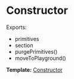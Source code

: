 # Constructor

Exports:

* primitives
* section
* purgePrimitives()
* moveToPlayground()


__Template:__ [Constructor](#constructor)
